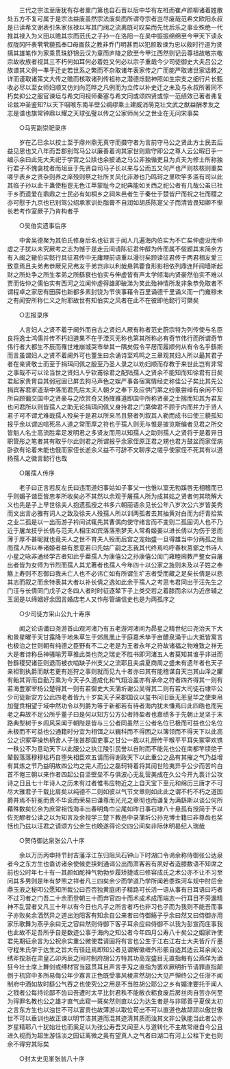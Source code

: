 <!-- { "loadSidebar": true } -->
　　三代之宗法至唐犹有存者重门第也自石晋以后中华有左袵而崔卢颜柳诸着姓散处五方不复可属于是宗法益废虽然宗法废矣而所谓夺宗者岂尽废哉范希文欧阳永叔是已读希文谢表引朱家张禄以写其门阀之流离既可叹矣而先忧后乐之事业殊绝一代推其禄入为义田以赡其宗而范氏之子孙一在洛阳一在吴中振振绵绵至今甲天下读永叔陇冈阡表茕茕藐孤奉□母画荻之教非乔门明甚而以犯颜敢谏为忠以救时行道为贤摛其雄笔作为家乘贯珠舒锦云汉为章而庐陵之欧至今甲江西然则记云尊祖故敬宗敬宗故收族者视其三不朽何如耳何必着姓又何必以宗子重哉今少司徒御史大夫吕公之族谱其义例一凖于迁史若世系之繁而不杂取诸年表家传之广而能严取诸世家话敕之详而谨取诸策文大传之赡而核取诸列传祖祢之潜德烁懿神照如生宗支之细行片长甄收必尽以至女师妇顺又仿刘向范晔之凡例而为立传以补史迁之未及与永叔所著同不朽矣抑公之服官谏垣与希文同视师秦塞与希文同或颂四贤或惊一范绩效已著者弗复论兹冲圣鉴知?以天下咽喉东南半壁公绸缪乘土建威消萌克壮文武之猷益酬孝友之志是谱也旗常钟鼎以耀之天球弘璧以传之公家师尚父之世业在无问宋事矣 

　　○马宪副崇祀录序 

　　岁在乙巳余以挍士至于鼎州鼎无真守而摄守者为言前守马公之贤此方士民去后益见思也又八年而吾郡别驾马公以廉善着询其家世则鼎守即公之尊人云公暇日手一编示余曰此先大夫祀于学宫之公牍也余披诵之马公非独循吏且为贞夫为修士所称独行君子不愧衾枕者而俎豆于先贤自司马子长以来与公而五又何严也严则核核则重矣嗟乎表乡之贤杂则养之庠殁则祭之社所关风化非渺也乃鸣珂之里吹竽多滥有司以此其临子孙以此干蛊使秬鬯无色江苹蒙耻今之祀典能如关西之祀公者有几哉公虽已社于乡而遗爱在鼎鼎之士民必有如桐乡之祠朱邑者生于秦仕于楚皆尸而祝之社而稷之亦可慰于九京也已别驾公绍承家训处脂膏不自润如胡质陈寔父子而清皆畏知卿不惭长若考作室厥子乃肯构者乎 

　　○吴伯实遗事后序 

　　中舍吴德聚为其伯氏修身后名也征言于闻人几遍海内伯实为不亡矣仲虚没而仲虚之子犹以未究厥考之志为憾于是走云间请陈征君仲醇为传而属不佞题其末简余方有入闽之辙伯实懿行具征君传中无庸理前语重以漫衍矣顾读征君传于两君相友爱三致意焉且夫弟弗恭厥兄兄弗友于弟岂非以利哉悬鹑藿食形影相依列鼎连阡阋墙斯起财之所处争之所生孝弟之所繇衰也伯实与伸虚皆有声太学倾海内贤豪然伯实不难以贾而佐仲之儒伯实有西河之泣闻仲虚得雄即破涕为笑此殆神情所发非象恭免取者不谓程卓之家居有田薛也新都多素封饶为节侠事藉令百里诵德千里诵义而一门雍穆未之有闻安所称仁义之附耶故世有知伯实之风者在此不在彼即他懿行可槩矣 

　　○志报录序 

　　人言妇人之贤不着于阃外而自古之贤妇人厥有称者范史蔚宗特为列传使与名臣良将逸士鸿儒并传不朽妇道果不在于湮灭无称也第其所称必有奇节伟行而所谓奇节伟行者大都生不辰而罹世难崩城哭市举其一隅矣假令平居而履顺何从有令名乎繇斯而言虽谓妇人之贤不着阃外可也董生曰余诵诗至鸡鸣之三章观其妇人所以朂其君子者在亲贤敬士而至于捐珥问佩之殷至乃圣人录之以劝妇顺而存教于来世此岂有非常之事哉不可以论当世之贤妇人乎钦甫徐君之配陆孺人之贤余不能知而知徐君有日矣君起家贵冑自其弱冠固已屏去狗马声色之娱严事各宿寓情经史称佳公子矣比其先公捐宾客君家道渐中落而君先后太夫人朝夕之奉下及应供门第之纷慁尝绰有余闲不知所自顾徧交国中之贤豪与之欣赏奇又扬搉雅道即国中所称贤豪之士揣而知其为君友也问君所以则皆孺人之助无论捐珥问佩又身持君之门第俾君不顾于内而并力于贤人君子可不谓尤难哉孺人殁矣于是君以所来吊且祭者列叙其人勒而成书曰使三藐孤知报乎余以谓凶唁死吊人道之常而厚之符也于孺人则无与惟是披览斯编者见君之所交皆魁人名士高流胜辈足发明君之多贤友而用以知孺人之助则孺人之贤将于是着异日职管彤之笔者其有取乎尔此则君之所谓报乎余家侄原正君之甥也君方鼓盆而家侄病卧欲有论着未能也俄而家侄长逝余义益不可辞不文聊序之嗟乎使家侄不死其有以道扬孺人之徽言懿行也哉 

　　○屠孺人传序 

　　老子曰正言若反左氏曰违而道妇事姑如子事父一也惟以室无勃蹊唇无相稽而已乎则媚子谐臣皆忠孝所收矣必不其然以余观于屠孺人所为成其姑之贤者何其晓解大义也先是子上早世徐夫人抱遗孤授之书多六朝丽语余见长公年八岁次公六岁皆美秀而文出言必雅有词人之致及徐夫人殁孺人所以训两孤者去其抽黄对白而为纡青拾紫之业二孤是以一出而游子衿间试辄先其曹偶向使守绪言而不变则二孤固词人也不乃近于屠龙技乎长倩与范夫人相庄如宾落落熊梦夫人常肴姬姜以进长倩以为伤于恩而薄于厚不甚昵就也竟夫人之世不育夫人殁而后宫之宠始盛一旦得雄当中分两孤之贻而孺人所以奉诸姬者益有恩意若曰先姑广嗣之志我其代终焉呜呼春秋莒鄫之书诗人小星之咏非通经学古者知此乎葢孺人为康僖公之孙康僖公闺门雍睦阃教严整女自屠出者皆为女师为节烈而孺人其尤著者也孺人今年四十以公家之旌则未及以子姓之奉觞上寿则不忍御曰我未亡人也不必讳亡如有所谓生圹志者受而藏之足矣长倩是以悲其志而叙之而余特表其大者以补长倩之逸如此余于孺人之考思韦君同出于汪先生之门汪与长倩同门戊子之冬四人者时时征逐辇下子上类交若之着膝而余以为近彦辅之玉润是以缔姻好余因言婚店老人又作彤管编信史也是为两孤序之 

　　○少司徒方采山公九十寿序 

　　闻之论语谶曰尧游首山观河渚乃有五老游河渚间为昴星之精世纪曰尧治天下大和景星曜于天甘露降于地朱草生于郊鳯凰止于庭嘉禾孳于亩醴泉涌于山大抵皆寓言也极治之世则朝有纯德之臣野有不二之老是为王者永年之符故诸福之物难致之祥无大是者诗称岳神骚喻芳草推此类也尧之瑞史不胜书即河渚五人者莫知其谁乎非进而咎繇稷契诸臣则退而被衣啮缺子州支父之流耶且夫虞夏商周之盛未有遗年者也天子亲袒割执爵而献老更有廵狩之事则就而见九十者亦曰其有能稽谋自天岂其山泽之臞有鲐其背而自勤万乘为今天子久道成化和气翔洽盖亦有承命之符者四齐得其一则有若海豊冢宰杨公楚得其一则有若御史大夫蒲圻谢公吴得其二则有若大司徒石埭毕公少司徒新安方公此四老者皆九十岁矣天子采郡国议以玺书问旧臣无恙皇华之使束帛加璧贲相望于域中然功令以列爵为等于新都若有待者海内犹未慊焉曰此四皓也而宪老之典故不足公所乎董子曰是何以知方公方公者持盈者也嘉绩多于先朝止足坚于末路典型树于乡闾风采闻于朝陛是皆与三公者同虽然三公者名位已极而可益也公名位未极而不可益也公通籍时分宜为相饵之以巍科而不得困之以簿领而不得天下以此高公之识冢宰操热柄舍人子张甚郡国吏事之甘公一裁以礼厨传干糇平平耳失冢宰欢镌一秩公不为意动天下以此服公之执江陵引民誉以自附而不能先也公在南都竿牍绝于辇毂落落穆穆枯朽自堕失相臣欢五请而得谢政天下以此重公之品有其摧之气乃益增有其炼之节乃益明故四公均之完人而公之磊轲特着将其阅世险夷异乎公少而苦吟白首不倦三朝以来作者四起公自坚壁垒不与俱波心无乱营美成在久公今开九袠计公攻诗之日且七十年诗人之历未有过者惟韦应物近之上自天宝下至元和绵历三唐才不可尽大雅君子千载比肩矣以纯德不二则如彼以气节文章则如此此之谓不朽不朽之道国爵并焉不轩冕而贵不华衮而荣易曰谦尊而光光之章彻也而谦复为满繇斯以谈公何所藉殊数矣忆余为庶常祖饯海丰出春明角巾尘尾如昨日事石埭八十悬孤有授简于予以佐兕醪者公读之以为知言及余视学三楚下教邑中录蒲圻公孙充博士籍曰非尊齿也奖恬也乃兹以汪君之请颂方公余生也晚遂得论交四公间矣非际休明曷纪人瑞哉 

　　○贺侍御达泉张公八十序 

　　余以万历丙申持节封吉藩浮江东归阻风石钟山下时湖口令谒余称侍御张公达泉者今之东方生也盍访诸余使候吏挟剌通谒公出而肃客若有夙好者造膝数语不知席之前也公时年七十有一其颜如酡神气勃勃步履矫捷或曰修容成氏之术公亦不让不习至问其多男则是年有梦熊之祥者凡三四矣余少而学道乃学所闻若黍珠河车规中肘后金鼎玉液之秘叩公愿知所裁公曰否否独黄庭闭子精路可长活一语从事有日耳语曰巧者不过习者之门吾二十余而登朝三十而弃官四十而术成术成而端志一行耳目不旁漏精神不乱营者又凡三十年以有今日也凡子之所言者巧也非习也子而为我则不能吾而事子亦败矣余洒然异之道出池阳客有知余自公来者曰侍御觞子乎余曰然又曰侍御亦用家乐歌舞为燕乎余曰无之容曰然则侍御下客子耳余应曰侍御不以我为彭宣而庄事我也此故不足吾所乎自是数迹公事于海内之知公者今年四月公寿八十矣公之姻家许使君先期征余言为公祝余实重公微使君请固将有言也公生于江右江右士大夫皆斤斤墨守程朱氏学于达生之旨大有径廷焉即知公者见谓解徽缠外形骸自适其适云耳余闻公绣斧按浙在肃皇乙卯丙辰之间时制府胡公方特其功高宠盛目无直指每有公燕佯为酒狂今壮士席上舞剑或缚材官当筵贯耳且声言手刄之直指为罢欢厥明折节请罪直指颠倒于机穽中多所易侮公年少寡言正色既受事风棱肃然胡公大见严惮终公之任浙不闻制府中酒如故时繇公气吞之也使究公之用是不当胜胡公耶公之乡有媚津要托于闻人之戮者公每持论鄙不齿曰吾遭时太平比封君秩不能敝衣粝食废后房丝肉自苦亦何至为得罪名教也公之雄才直气此窥一斑矣然则直以公为达生者是与非耶善乎夏侯太初之言东方生也以浊世不可以富贵也故薄游以取位苟出不可以直道也故颉顽以傲世傲世不可以垂训也故正谏以明节洁其道而混其迹清其质而浊其文非公孰能当此者公亦岁星精耶八十犹始壮也而奚足以为张公寿吾又闻至人与道转化不主故常继自今公且进久视而为超生游恬淡之园证离微之奥有望真人之气者曰湖口有河上公柱下史也则余不得穷其际矣 

　　○封太史见峯张翁八十序 

